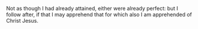 Not as though I had already attained, either were already perfect: but I follow after, if that I may apprehend that for which also I am apprehended of Christ Jesus.
